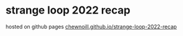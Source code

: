 # strange loop 2022 recap

hosted on github pages [chewnoill.github.io/strange-loop-2022-recap](https://chewnoill.github.io/strange-loop-2022-recap/)
